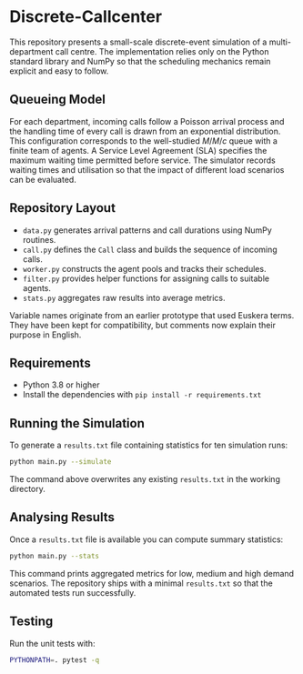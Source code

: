 # Discrete-Callcenter

This repository presents a small-scale discrete-event simulation of a multi-department call centre. The implementation relies only on the Python standard library and NumPy so that the scheduling mechanics remain explicit and easy to follow.

## Queueing Model

For each department, incoming calls follow a Poisson arrival process and the handling time of every call is drawn from an exponential distribution. This configuration corresponds to the well-studied $M/M/c$ queue with a finite team of agents. A Service Level Agreement (SLA) specifies the maximum waiting time permitted before service. The simulator records waiting times and utilisation so that the impact of different load scenarios can be evaluated.

## Repository Layout

* `data.py` generates arrival patterns and call durations using NumPy routines.
* `call.py` defines the `Call` class and builds the sequence of incoming calls.
* `worker.py` constructs the agent pools and tracks their schedules.
* `filter.py` provides helper functions for assigning calls to suitable agents.
* `stats.py` aggregates raw results into average metrics.

Variable names originate from an earlier prototype that used Euskera terms. They have been kept for compatibility, but comments now explain their purpose in English.

## Requirements

* Python 3.8 or higher
* Install the dependencies with `pip install -r requirements.txt`

## Running the Simulation

To generate a `results.txt` file containing statistics for ten simulation runs:

```bash
python main.py --simulate
```

The command above overwrites any existing `results.txt` in the working directory.

## Analysing Results

Once a `results.txt` file is available you can compute summary statistics:

```bash
python main.py --stats
```

This command prints aggregated metrics for low, medium and high demand scenarios. The repository ships with a minimal `results.txt` so that the automated tests run successfully.

## Testing

Run the unit tests with:

```bash
PYTHONPATH=. pytest -q
```

